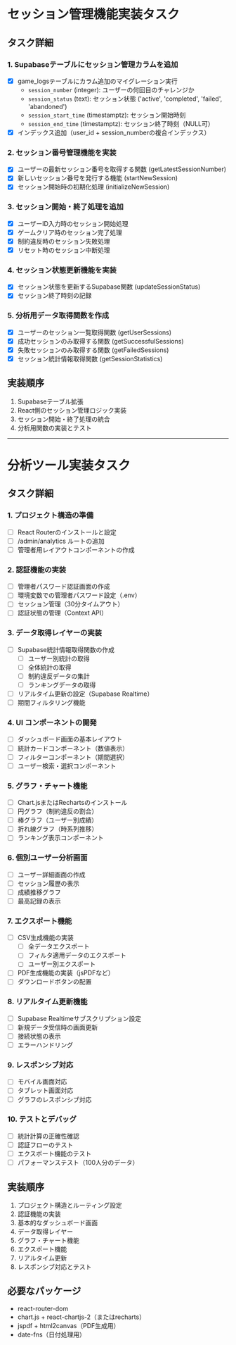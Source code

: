# セッション管理機能実装タスク

## タスク詳細

### 1. Supabaseテーブルにセッション管理カラムを追加
- [x] game_logsテーブルにカラム追加のマイグレーション実行
  - `session_number` (integer): ユーザーの何回目のチャレンジか
  - `session_status` (text): セッション状態 ('active', 'completed', 'failed', 'abandoned')
  - `session_start_time` (timestamptz): セッション開始時刻
  - `session_end_time` (timestamptz): セッション終了時刻（NULL可）
- [x] インデックス追加（user_id + session_numberの複合インデックス）

### 2. セッション番号管理機能を実装
- [x] ユーザーの最新セッション番号を取得する関数 (getLatestSessionNumber)
- [x] 新しいセッション番号を発行する機能 (startNewSession)
- [x] セッション開始時の初期化処理 (initializeNewSession)

### 3. セッション開始・終了処理を追加
- [x] ユーザーID入力時のセッション開始処理
- [x] ゲームクリア時のセッション完了処理
- [x] 制約違反時のセッション失敗処理
- [x] リセット時のセッション中断処理

### 4. セッション状態更新機能を実装
- [x] セッション状態を更新するSupabase関数 (updateSessionStatus)
- [x] セッション終了時刻の記録

### 5. 分析用データ取得関数を作成
- [x] ユーザーのセッション一覧取得関数 (getUserSessions)
- [x] 成功セッションのみ取得する関数 (getSuccessfulSessions)
- [x] 失敗セッションのみ取得する関数 (getFailedSessions)
- [x] セッション統計情報取得関数 (getSessionStatistics)

## 実装順序
1. Supabaseテーブル拡張
2. React側のセッション管理ロジック実装
3. セッション開始・終了処理の統合
4. 分析用関数の実装とテスト

---

# 分析ツール実装タスク

## タスク詳細

### 1. プロジェクト構造の準備
- [ ] React Routerのインストールと設定
- [ ] /admin/analytics ルートの追加
- [ ] 管理者用レイアウトコンポーネントの作成

### 2. 認証機能の実装
- [ ] 管理者パスワード認証画面の作成
- [ ] 環境変数での管理者パスワード設定（.env）
- [ ] セッション管理（30分タイムアウト）
- [ ] 認証状態の管理（Context API）

### 3. データ取得レイヤーの実装
- [ ] Supabase統計情報取得関数の作成
  - [ ] ユーザー別統計の取得
  - [ ] 全体統計の取得
  - [ ] 制約違反データの集計
  - [ ] ランキングデータの取得
- [ ] リアルタイム更新の設定（Supabase Realtime）
- [ ] 期間フィルタリング機能

### 4. UI コンポーネントの開発
- [ ] ダッシュボード画面の基本レイアウト
- [ ] 統計カードコンポーネント（数値表示）
- [ ] フィルターコンポーネント（期間選択）
- [ ] ユーザー検索・選択コンポーネント

### 5. グラフ・チャート機能
- [ ] Chart.jsまたはRechartsのインストール
- [ ] 円グラフ（制約違反の割合）
- [ ] 棒グラフ（ユーザー別成績）
- [ ] 折れ線グラフ（時系列推移）
- [ ] ランキング表示コンポーネント

### 6. 個別ユーザー分析画面
- [ ] ユーザー詳細画面の作成
- [ ] セッション履歴の表示
- [ ] 成績推移グラフ
- [ ] 最高記録の表示

### 7. エクスポート機能
- [ ] CSV生成機能の実装
  - [ ] 全データエクスポート
  - [ ] フィルタ適用データのエクスポート
  - [ ] ユーザー別エクスポート
- [ ] PDF生成機能の実装（jsPDFなど）
- [ ] ダウンロードボタンの配置

### 8. リアルタイム更新機能
- [ ] Supabase Realtimeサブスクリプション設定
- [ ] 新規データ受信時の画面更新
- [ ] 接続状態の表示
- [ ] エラーハンドリング

### 9. レスポンシブ対応
- [ ] モバイル画面対応
- [ ] タブレット画面対応
- [ ] グラフのレスポンシブ対応

### 10. テストとデバッグ
- [ ] 統計計算の正確性確認
- [ ] 認証フローのテスト
- [ ] エクスポート機能のテスト
- [ ] パフォーマンステスト（100人分のデータ）

## 実装順序
1. プロジェクト構造とルーティング設定
2. 認証機能の実装
3. 基本的なダッシュボード画面
4. データ取得レイヤー
5. グラフ・チャート機能
6. エクスポート機能
7. リアルタイム更新
8. レスポンシブ対応とテスト

## 必要なパッケージ
- react-router-dom
- chart.js + react-chartjs-2（またはrecharts）
- jspdf + html2canvas（PDF生成用）
- date-fns（日付処理用）